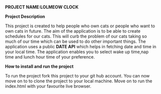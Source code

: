 **PROJECT NAME:LOLMEOW CLOCK**


**Project Description**


This project is created to help people who own cats or people who want to own cats in future. The aim of the application is to be able to create schedules for our cats. This will curb the problem of our cats taking so much of our time which can be used to do other important things.
The application uses a public **DATE API** which helps in fetching date and time in your local time.
The application enables you to select wake up time,nap time and lunch hour time of your preference.

 **How to install and run the project**


 To run the project fork this project to your git hub account. You can now move on to to clone the project to your local machine. Move on to run the index.html with your favourite live browser.
